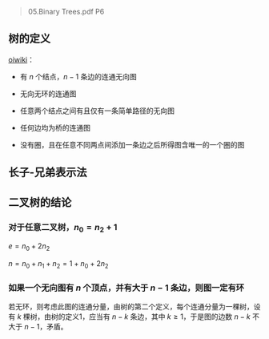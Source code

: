 > 05.Binary Trees.pdf P6

## 树的定义

[oiwiki](https://oi-wiki.org/graph/tree-basic/#%E5%AE%9A%E4%B9%89)：

* 有 $n$ 个结点，$n-1$ 条边的连通无向图

* 无向无环的连通图

* 任意两个结点之间有且仅有一条简单路径的无向图

* 任何边均为桥的连通图

* 没有圈，且在任意不同两点间添加一条边之后所得图含唯一的一个圈的图

## 长子-兄弟表示法

## 二叉树的结论

### 对于任意二叉树，$n_0 = n_2 + 1$

$e = n_0 + 2n_2$

$n = n_0 + n_1 + n_2 = 1 + n_0 + 2n_2$

### 如果一个无向图有 $n$ 个顶点，并有大于 $n - 1$ 条边，则图一定有环

若无环，则考虑此图的连通分量，由树的第二个定义，每个连通分量为一棵树，设有 $k$ 棵树，由树的定义1，应当有 $n - k$ 条边，其中 $k \ge 1$，于是图的边数 $n - k$ 不大于 $n - 1$，矛盾。